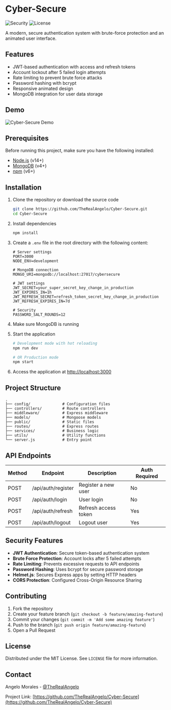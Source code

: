 # Cyber-Secure

![Security](https://img.shields.io/badge/security-enhanced-brightgreen)
![License](https://img.shields.io/badge/license-MIT-blue)

A modern, secure authentication system with brute-force protection and an animated user interface.

## Features

-  JWT-based authentication with access and refresh tokens
-  Account lockout after 5 failed login attempts
-  Rate limiting to prevent brute force attacks  
-  Password hashing with bcrypt
-  Responsive animated design
-  MongoDB integration for user data storage

## Demo

![Cyber-Secure Demo](https://example.com/demo.gif)

## Prerequisites

Before running this project, make sure you have the following installed:
- [Node.js](https://nodejs.org/) (v14+)
- [MongoDB](https://www.mongodb.com/try/download/community) (v4+)
- [npm](https://www.npmjs.com/) (v6+)

## Installation

1. Clone the repository or download the source code
   ```bash
   git clone https://github.com/TheRealAngelo/Cyber-Secure.git
   cd Cyber-Secure
   ```

2. Install dependencies
   ```bash
   npm install
   ```

3. Create a `.env` file in the root directory with the following content:
   ```env
   # Server settings
   PORT=3000
   NODE_ENV=development

   # MongoDB connection
   MONGO_URI=mongodb://localhost:27017/cybersecure

   # JWT settings
   JWT_SECRET=your_super_secret_key_change_in_production
   JWT_EXPIRES_IN=1h
   JWT_REFRESH_SECRET=refresh_token_secret_key_change_in_production
   JWT_REFRESH_EXPIRES_IN=7d

   # Security
   PASSWORD_SALT_ROUNDS=12
   ```

4. Make sure MongoDB is running

5. Start the application
   ```bash
   # Development mode with hot reloading
   npm run dev
   
   # OR Production mode
   npm start
   ```

6. Access the application at [http://localhost:3000](http://localhost:3000)

## Project Structure

```
.
├── config/              # Configuration files
├── controllers/         # Route controllers
├── middleware/          # Express middleware
├── models/              # Mongoose models
├── public/              # Static files
├── routes/              # Express routes
├── services/            # Business logic
├── utils/               # Utility functions
└── server.js            # Entry point
```

## API Endpoints

| Method | Endpoint            | Description                | Auth Required |
|--------|---------------------|----------------------------|--------------|
| POST   | /api/auth/register  | Register a new user        | No           |
| POST   | /api/auth/login     | User login                 | No           |
| POST   | /api/auth/refresh   | Refresh access token       | Yes          |
| POST   | /api/auth/logout    | Logout user                | Yes          |

## Security Features

- **JWT Authentication**: Secure token-based authentication system
- **Brute Force Protection**: Account locks after 5 failed attempts
- **Rate Limiting**: Prevents excessive requests to API endpoints
- **Password Hashing**: Uses bcrypt for secure password storage
- **Helmet.js**: Secures Express apps by setting HTTP headers
- **CORS Protection**: Configured Cross-Origin Resource Sharing

## Contributing

1. Fork the repository
2. Create your feature branch (`git checkout -b feature/amazing-feature`)
3. Commit your changes (`git commit -m 'Add some amazing feature'`)
4. Push to the branch (`git push origin feature/amazing-feature`)
5. Open a Pull Request

## License

Distributed under the MIT License. See `LICENSE` file for more information.

## Contact

Angelo Morales - [@TheRealAngelo](https://github.com/TheRealAngelo)

Project Link: [https://github.com/TheRealAngelo/Cyber-Secure](https://github.com/TheRealAngelo/Cyber-Secure)